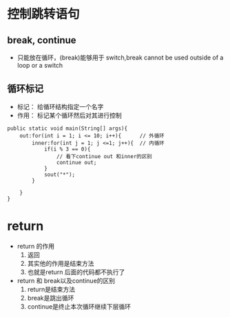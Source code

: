 # 控制跳转语句
## break, continue
* 只能放在循环，(break)能够用于 switch,break cannot be used outside of a loop or a switch 

## 循环标记
* 标记： 给循环结构指定一个名字
* 作用： 标记某个循环然后对其进行控制
```
public static void main(String[] args){
    out:for(int i = 1; i <= 10; i++){      // 外循环
        inner:for(int j = 1; j <=1; j++){  // 内循环
            if(i % 3 == 0){
                // 看下continue out 和inner的区别
                continue out;
            }
            sout("*");
        }

    }
}
```

# return
* return 的作用
    1. 返回
    2. 其实他的作用是结束方法
    3. 也就是return 后面的代码都不执行了
* return 和 break以及continue的区别
    1. return是结束方法
    2. break是跳出循环
    3. continue是终止本次循环继续下层循环